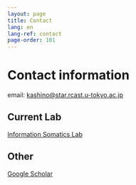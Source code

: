 ```yaml
---
layout: page
title: Contact
lang: en
lang-ref: contact
page-order: 101
---
```


# Contact information

email: <kashino@star.rcast.u-tokyo.ac.jp>

## Current Lab
[Information Somatics Lab](https://star.rcast.u-tokyo.ac.jp/en/)  

## Other

[Google Scholar](https://scholar.google.ca/citations?user=_WdA8SEAAAAJ&hl=en)
